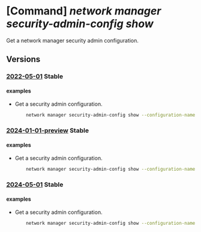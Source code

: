 # [Command] _network manager security-admin-config show_

Get a network manager security admin configuration.

## Versions

### [2022-05-01](/Resources/mgmt-plane/L3N1YnNjcmlwdGlvbnMve30vcmVzb3VyY2Vncm91cHMve30vcHJvdmlkZXJzL21pY3Jvc29mdC5uZXR3b3JrL25ldHdvcmttYW5hZ2Vycy97fS9zZWN1cml0eWFkbWluY29uZmlndXJhdGlvbnMve30=/2022-05-01.xml) **Stable**

<!-- mgmt-plane /subscriptions/{}/resourcegroups/{}/providers/microsoft.network/networkmanagers/{}/securityadminconfigurations/{} 2022-05-01 -->

#### examples

- Get a security admin configuration.
    ```bash
        network manager security-admin-config show --configuration-name "myTestSecurityConfig" --network-manager-name "testNetworkManager" --resource-group "rg1"
    ```

### [2024-01-01-preview](/Resources/mgmt-plane/L3N1YnNjcmlwdGlvbnMve30vcmVzb3VyY2Vncm91cHMve30vcHJvdmlkZXJzL21pY3Jvc29mdC5uZXR3b3JrL25ldHdvcmttYW5hZ2Vycy97fS9zZWN1cml0eWFkbWluY29uZmlndXJhdGlvbnMve30=/2024-01-01-preview.xml) **Stable**

<!-- mgmt-plane /subscriptions/{}/resourcegroups/{}/providers/microsoft.network/networkmanagers/{}/securityadminconfigurations/{} 2024-01-01-preview -->

#### examples

- Get a security admin configuration.
    ```bash
        network manager security-admin-config show --configuration-name "myTestSecurityConfig" --network-manager-name "testNetworkManager" --resource-group "rg1"
    ```

### [2024-05-01](/Resources/mgmt-plane/L3N1YnNjcmlwdGlvbnMve30vcmVzb3VyY2Vncm91cHMve30vcHJvdmlkZXJzL21pY3Jvc29mdC5uZXR3b3JrL25ldHdvcmttYW5hZ2Vycy97fS9zZWN1cml0eWFkbWluY29uZmlndXJhdGlvbnMve30=/2024-05-01.xml) **Stable**

<!-- mgmt-plane /subscriptions/{}/resourcegroups/{}/providers/microsoft.network/networkmanagers/{}/securityadminconfigurations/{} 2024-05-01 -->

#### examples

- Get a security admin configuration.
    ```bash
        network manager security-admin-config show --configuration-name "myTestSecurityConfig" --network-manager-name "testNetworkManager" --resource-group "rg1"
    ```
